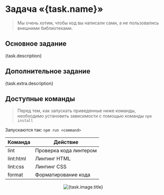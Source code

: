 # Задача «{task.name}»

> Мы очень хотим, чтобы код вы написали сами, а не пользовались внешними библиотеками.

## Основное задание

{task.description}

## Дополнительное задание

{task.extra.description}

## Доступные команды

> Перед тем, как запускать приведенные ниже команды, необходимо установить зависимости с помощью команды `npm install`

Запускаются так: `npm run <command>`

| Команда   | Действие               |
| --------- | ---------------------- |
| lint      | Проверка кода линтером |
| lint:html | Линтинг HTML           |
| lint:css  | Линтинг CSS            |
| format    | Форматирование кода    |

<div style="text-align: center">
  <img 
    src="https://dummyimage.com/600x400/eee/333.png&text=Картинка+к+задаче"
    title="{task.image.title}"
  />
</div>
